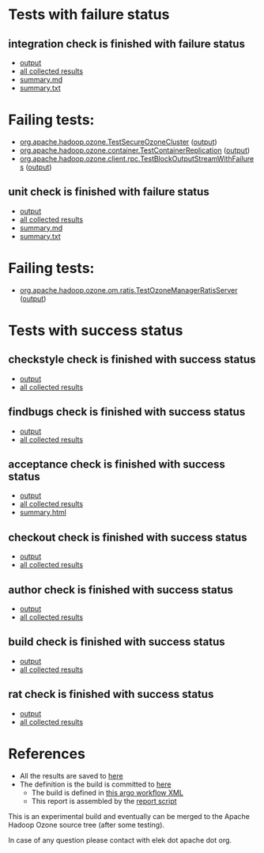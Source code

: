 # Tests with failure status

## integration check is finished with failure status

   * [output](https://raw.githubusercontent.com/elek/ozone-ci/master/trunk/trunk-nightly-20190909-tk4cs/integration/output.log)
   * [all collected results](https://github.com/elek/ozone-ci/tree/master/trunk/trunk-nightly-20190909-tk4cs/integration)
   * [summary.md](https://github.com/elek/ozone-ci/tree/master/trunk/trunk-nightly-20190909-tk4cs/integration/summary.md)
   * [summary.txt](https://github.com/elek/ozone-ci/tree/master/trunk/trunk-nightly-20190909-tk4cs/integration/summary.txt)

# Failing tests: 

 * [org.apache.hadoop.ozone.TestSecureOzoneCluster](hadoop-ozone/integration-test/org.apache.hadoop.ozone.TestSecureOzoneCluster.txt) ([output](hadoop-ozone/integration-test/org.apache.hadoop.ozone.TestSecureOzoneCluster-output.txt/))
 * [org.apache.hadoop.ozone.container.TestContainerReplication](hadoop-ozone/integration-test/org.apache.hadoop.ozone.container.TestContainerReplication.txt) ([output](hadoop-ozone/integration-test/org.apache.hadoop.ozone.container.TestContainerReplication-output.txt/))
 * [org.apache.hadoop.ozone.client.rpc.TestBlockOutputStreamWithFailures](hadoop-ozone/integration-test/org.apache.hadoop.ozone.client.rpc.TestBlockOutputStreamWithFailures.txt) ([output](hadoop-ozone/integration-test/org.apache.hadoop.ozone.client.rpc.TestBlockOutputStreamWithFailures-output.txt/))

## unit check is finished with failure status

   * [output](https://raw.githubusercontent.com/elek/ozone-ci/master/trunk/trunk-nightly-20190909-tk4cs/unit/output.log)
   * [all collected results](https://github.com/elek/ozone-ci/tree/master/trunk/trunk-nightly-20190909-tk4cs/unit)
   * [summary.md](https://github.com/elek/ozone-ci/tree/master/trunk/trunk-nightly-20190909-tk4cs/unit/summary.md)
   * [summary.txt](https://github.com/elek/ozone-ci/tree/master/trunk/trunk-nightly-20190909-tk4cs/unit/summary.txt)

# Failing tests: 

 * [org.apache.hadoop.ozone.om.ratis.TestOzoneManagerRatisServer](hadoop-ozone/ozone-manager/org.apache.hadoop.ozone.om.ratis.TestOzoneManagerRatisServer.txt) ([output](hadoop-ozone/ozone-manager/org.apache.hadoop.ozone.om.ratis.TestOzoneManagerRatisServer-output.txt/))


# Tests with success status

## checkstyle check is finished with success status

   * [output](https://raw.githubusercontent.com/elek/ozone-ci/master/trunk/trunk-nightly-20190909-tk4cs/checkstyle/output.log)
   * [all collected results](https://github.com/elek/ozone-ci/tree/master/trunk/trunk-nightly-20190909-tk4cs/checkstyle)


## findbugs check is finished with success status

   * [output](https://raw.githubusercontent.com/elek/ozone-ci/master/trunk/trunk-nightly-20190909-tk4cs/findbugs/output.log)
   * [all collected results](https://github.com/elek/ozone-ci/tree/master/trunk/trunk-nightly-20190909-tk4cs/findbugs)


## acceptance check is finished with success status

   * [output](https://raw.githubusercontent.com/elek/ozone-ci/master/trunk/trunk-nightly-20190909-tk4cs/acceptance/output.log)
   * [all collected results](https://github.com/elek/ozone-ci/tree/master/trunk/trunk-nightly-20190909-tk4cs/acceptance)
   * [summary.html](https://elek.github.io/ozone-ci/trunk/trunk-nightly-20190909-tk4cs/acceptance/summary.html)


## checkout check is finished with success status

   * [output](https://raw.githubusercontent.com/elek/ozone-ci/master/trunk/trunk-nightly-20190909-tk4cs/checkout/output.log)
   * [all collected results](https://github.com/elek/ozone-ci/tree/master/trunk/trunk-nightly-20190909-tk4cs/checkout)


## author check is finished with success status

   * [output](https://raw.githubusercontent.com/elek/ozone-ci/master/trunk/trunk-nightly-20190909-tk4cs/author/output.log)
   * [all collected results](https://github.com/elek/ozone-ci/tree/master/trunk/trunk-nightly-20190909-tk4cs/author)


## build check is finished with success status

   * [output](https://raw.githubusercontent.com/elek/ozone-ci/master/trunk/trunk-nightly-20190909-tk4cs/build/output.log)
   * [all collected results](https://github.com/elek/ozone-ci/tree/master/trunk/trunk-nightly-20190909-tk4cs/build)


## rat check is finished with success status

   * [output](https://raw.githubusercontent.com/elek/ozone-ci/master/trunk/trunk-nightly-20190909-tk4cs/rat/output.log)
   * [all collected results](https://github.com/elek/ozone-ci/tree/master/trunk/trunk-nightly-20190909-tk4cs/rat)




# References

 * All the results are saved to [here](https://github.com/elek/ozone-ci/tree/master/trunk/trunk-nightly-20190909-tk4cs/)
 * The definition is the build is committed to [here](https://github.com/elek/argo-ozone)
    * The build is defined in [this argo workflow XML](https://github.com/elek/argo-ozone/blob/master/ozone-build.yaml)
    * This report is assembled by the [report script](https://github.com/elek/argo-ozone/blob/master/scripts/report.sh)

This is an experimental build and eventually can be merged to the Apache Hadoop Ozone source tree (after some testing).

In case of any question please contact with elek dot apache dot org.
